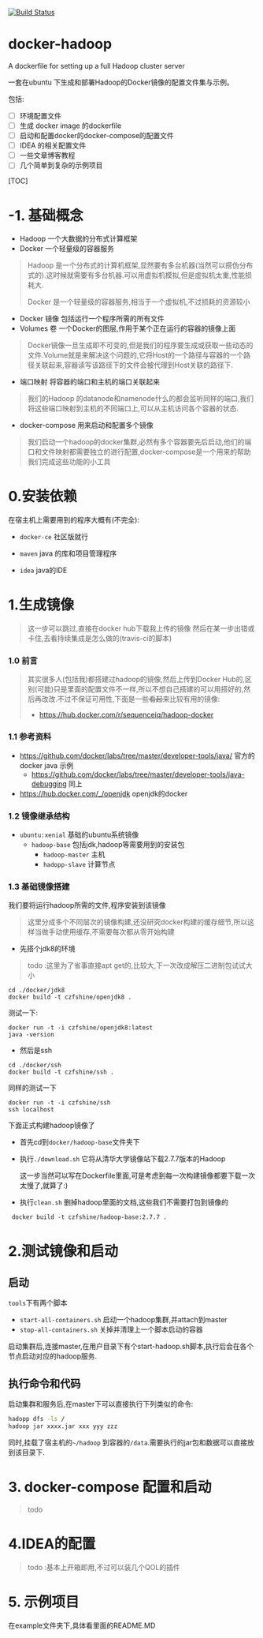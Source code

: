 
[![Build Status](https://travis-ci.org/czfshine/docker-hadoop.svg?branch=master)](https://travis-ci.org/czfshine/docker-hadoop)
# docker-hadoop

A dockerfile for setting up a full Hadoop cluster server 

一套在ubuntu 下生成和部署Hadoop的Docker镜像的配置文件集与示例。

包括:

* [ ] 环境配置文件
* [ ] 生成 docker image 的dockerfile 
* [ ] 启动和配置docker的docker-compose的配置文件
* [ ] IDEA 的相关配置文件
* [ ] 一些文章博客教程
* [ ] 几个简单到复杂的示例项目

[TOC]

# -1. 基础概念

* Hadoop 一个大数据的分布式计算框架
* Docker 一个轻量级的容器服务

> Hadoop 是一个分布式的计算机框架,显然要有多台机器(当然可以搭伪分布式的).这时候就需要有多台机器.可以用虚拟机模拟,但是虚拟机太重,性能损耗大.
>
> Docker 是一个轻量级的容器服务,相当于一个虚拟机,不过损耗的资源较小

* Docker 镜像 包括运行一个程序所需的所有文件
* Volumes 卷 一个Docker的图层,作用于某个正在运行的容器的镜像上面

> Docker镜像一旦生成即不可变的,但是我们的程序要生成或获取一些动态的文件.Volume就是来解决这个问题的,它将Host的一个路径与容器的一个路径关联起来,容器读写该路径下的文件会被代理到Host关联的路径下.

* 端口映射 将容器的端口和主机的端口关联起来

> 我们的Hadoop 的datanode和namenode什么的都会监听同样的端口,我们将这些端口映射到主机的不同端口上,可以从主机访问各个容器的状态.

* docker-compose 用来启动和配置多个镜像

> 我们启动一个hadoop的docker集群,必然有多个容器要先后启动,他们的端口和文件映射都需要独立的进行配置,docker-compose是一个用来的帮助我们完成这些功能的小工具



# 0.安装依赖

在宿主机上需要用到的程序大概有(不完全):

* `docker-ce` 社区版就行

* `maven` java 的库和项目管理程序

* `idea` java的IDE

   

# 1.生成镜像

> 这一步可以跳过,直接在docker hub下载我上传的镜像
> 然后在某一步出错或卡住,去看持续集成是怎么做的(travis-ci的脚本)

### 1.0 前言

> 其实很多人(包括我)都搭建过hadoop的镜像,然后上传到Docker Hub的,区别(可能)只是里面的配置文件不一样,所以不想自己搭建的可以用搭好的,然后再改改.不过不保证可用性,下面是一些~~看起来~~比较有用的镜像:
>
> * https://hub.docker.com/r/sequenceiq/hadoop-docker
>
>     

### 1.1 参考资料

* https://github.com/docker/labs/tree/master/developer-tools/java/  官方的docker java 示例
  * https://github.com/docker/labs/tree/master/developer-tools/java-debugging 同上
* https://hub.docker.com/_/openjdk openjdk的docker 

### 1.2 镜像继承结构 

* `ubuntu:xenial` 基础的ubuntu系统镜像
  * `hadoop-base` 包括jdk,hadoop等需要用到的安装包
    * `hadoop-master` 主机
    * `hadopp-slave` 计算节点

### 1.3 基础镜像搭建
我们要将运行hadoop所需的文件,程序安装到该镜像

> 这里分成多个不同层次的镜像构建,还没研究docker构建的缓存细节,所以这样当做手动使用缓存,不需要每次都从零开始构建
* 先搭个jdk8的环境 
> todo :这里为了省事直接apt get的,比较大,下一次改成解压二进制包试试大小
```
cd ./docker/jdk8
docker build -t czfshine/openjdk8 .
```
测试一下:
```
docker run -t -i czfshine/openjdk8:latest
java -version
```
* 然后是ssh
```
cd ./docker/ssh
docker build -t czfshine/ssh .
```
同样的测试一下
```
docker run -t -i czfshine/ssh
ssh localhost
```

下面正式构建hadoop镜像了

* 首先cd到`docker/hadoop-base`文件夹下
* 执行`./download.sh` 它将从清华大学镜像站下载2.7.7版本的Hadoop

    这一步当然可以写在Dockerfile里面,可是考虑到每一次构建镜像都要下载一次太慢了,就算了:)

* 执行`clean.sh` 删掉hadoop里面的文档,这些我们不需要打包到镜像的

```
 docker build -t czfshine/hadoop-base:2.7.7 .
```

# 2.测试镜像和启动

## 启动
 `tools`下有两个脚本
 * `start-all-containers.sh` 启动一个hadoop集群,并attach到master
 * `stop-all-containers.sh` 关掉并清理上一个脚本启动的容器

启动集群后,连接master,在用户目录下有个start-hadoop.sh脚本,执行后会在各个节点启动对应的hadoop服务.

## 执行命令和代码

启动集群和服务后,在master下可以直接执行下列类似的命令:
```bash
hadopp dfs -ls /
hadoop jar xxxx.jar xxx yyy zzz
```
同时,挂载了宿主机的`~/hadoop` 到容器的`/data`.需要执行的jar包和数据可以直接放到该目录下.

# 3. docker-compose 配置和启动
> todo
# 4.IDEA的配置
> todo :基本上开箱即用,不过可以装几个QOL的插件
# 5. 示例项目
在example文件夹下,具体看里面的README.MD
